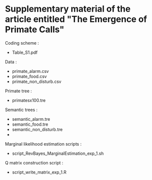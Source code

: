 # Supplementary material of the article entitled "The Emergence of Primate Calls"

Coding scheme :
- Table_S1.pdf

Data :
- primate_alarm.csv
- primate_food.csv
- primate_non_disturb.csv

Primate tree :
- primatesx100.tre

Semantic trees :
- semantic_alarm.tre
- semantic_food.tre
- semantic_non_disturb.tre
- 
Marginal likelihood estimation scripts :
- script_RevBayes_MarginalEstimation_exp_1.sh

Q matrix construction script :
- script_write_matrix_exp_1.R
